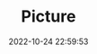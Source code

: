 ---
weight: 1
images:
- /images/edited/65.jpeg
title: Picture
date: 2022-10-24 22:59:53
tags: [luminar neo,work]
---